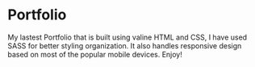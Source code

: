 # Portfolio
My lastest Portfolio that is built using valine HTML and CSS, I have used SASS for better styling organization.
It also handles responsive design based on most of the popular mobile devices.
Enjoy!
